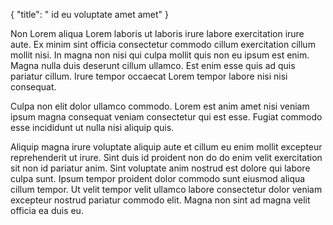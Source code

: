 {
"title": " id eu voluptate amet amet"
}

Non Lorem aliqua Lorem laboris ut laboris irure labore exercitation irure aute. Ex minim sint officia consectetur commodo cillum exercitation cillum mollit nisi. In magna non nisi qui culpa mollit quis non eu ipsum est enim. Magna nulla duis deserunt cillum ullamco. Est enim esse quis ad quis pariatur cillum. Irure tempor occaecat Lorem tempor labore nisi nisi consequat.

Culpa non elit dolor ullamco commodo. Lorem est anim amet nisi veniam ipsum magna consequat veniam consectetur qui est esse. Fugiat commodo esse incididunt ut nulla nisi aliquip quis.

Aliquip magna irure voluptate aliquip aute et cillum eu enim mollit excepteur reprehenderit ut irure. Sint duis id proident non do do enim velit exercitation sit non id pariatur anim. Sint voluptate anim nostrud est dolore qui labore culpa sunt. Ipsum tempor proident dolor commodo sunt eiusmod aliqua cillum tempor. Ut velit tempor velit ullamco labore consectetur dolor veniam excepteur nostrud pariatur commodo elit. Magna non sint ad magna velit officia ea duis eu.